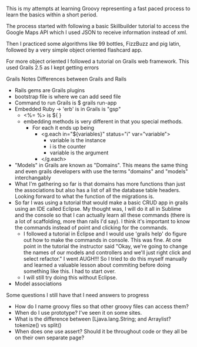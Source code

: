 This is my attempts at learning Groovy representing a fast paced process to learn the basics within a short period.

The process started with following a basic Skillbuilder tutorial to access the Google Maps API which I used JSON to receive information instead of xml.

Then I practiced some algorithms like 99 bottles, FizzBuzz and pig latin, followed by a very simple object oriented flashcard app. 

For more object oriented I followed a tutorial on Grails web framework. This used Grails 2.5 as I kept getting errors 

Grails Notes
Differences between Grails and Rails
- Rails gems are Grails plugins
- bootstrap file is where we can add seed file
- Command to run Grails is $ grails run-app
- Embedded Ruby -> 'erb' is in Grails is "gsp"
	- <%=  %> is ${  }
	- embedding methods is very different in that you special methods. 
		- For each it ends up being 
			- <g.each in="${variables}" status="i" var="variable">
				- variable is the instance
				- i is the counter
				- variable is the argument
			- </g.each>
- "Models" in Grails are known as "Domains". This means the same thing and even grails developers with use the terms "domains" and "models" interchangably
- What I'm gathering so far is that domains has more functions than just the associations but also has a list of all the database table headers. Looking forward to what the function of the migrations is.
- So far I was using a tutorial that would make a basic CRUD app in grails using an IDE called Eclipse. My thought was, I will do it all in Sublime and the console so that I can actually learn all these commands (there is a lot of scaffolding, more than rails I'd say). I think it's important to know the commands instead of point and clicking for the commands.
	- I followed a tutorial in Eclipse and I would use 'grails help' do figure out how to make the commands in console. This was fine. At one point in the tutorial the instructor said "Okay, we're going to change the names of our models and controllers and we'll just right click and select refactor." I went AUGH!!! So I tried to do this myself manually and learned a valuable lesson about commiting before doing something like this. I had to start over.
	- I will still try doing this without Eclipse.
- Model associations




Some questions I still have that I need answers to progress
- How do I name groovy files so that other groovy files can access them?
- When do I use prototype? I've seen it on some sites.
- What is the difference between [Ljava.lang.String; and Arraylist? tokenize() vs split()
- When does one use assert? Should it be throughout code or they all be on their own separate page?
